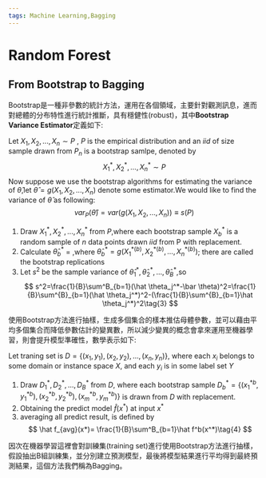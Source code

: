 ```yaml
---
tags: Machine Learning,Bagging
---
```

Random Forest
===

## From Bootstrap to Bagging
Bootstrap是一種非參數的統計方法，運用在各個領域，主要針對觀測訊息，進而對總體的分布特性進行統計推斷，具有穩健性(robust)，其中**Bootstrap Variance Estimator**定義如下:

Let $X_1,X_2,...,X_n∼P$ , $P$ is the empirical distribution and an $iid$ of size sample drawn from $P_n$ is a bootstrap samlpe, denoted by$$
X_1^*,X^*_2,...,X^*_n∼P\tag{1}
$$Now suppose we use the bootstrap algorithms for estimating the variance of $\hat \theta$,let $\hat \theta=g(X_1,X_2,...,X_n)$ denote some estimator.We would like to find the variance of $\hat \theta$ as following:$$
var_P(\hat \theta)=var(g(X_1,X_2,...,X_n))≡s(P)\tag{2}
$$
1. Draw $X^*_1,X^*_2,...,X^*_n$ from $P$,where each bootstrap sample $X^*_b$ is a random sample of $n$ data points drawn $iid$ from P with replacement.
2. Calculate $\hat \theta^*_b$ = ,where $\hat \theta^*_b= g(X^{*(b)}_1,X^{*(b)}_2,...,X^{*(b)}_n)$; there are called the bootstrap replications
3. Let $s^2$ be the sample variance of $\hat \theta^{*}_1,\hat \theta^{*}_2,...,\hat \theta^{*}_B$,so$$
s^2=\frac{1}{B}\sum^B_{b=1}(\hat \theta_j^*-\bar \theta)^2=\frac{1}{B}\sum^{B}_{b=1}(\hat \theta_j^*)^2-(\frac{1}{B}\sum^{B}_{b=1}\hat \theta_j^*)^2\tag{3}
$$

使用Bootstrap方法進行抽樣，生成多個集合的樣本推估母體參數，並可以藉由平均多個集合而降低參數估計的變異數，所以減少變異的概念會拿來運用至機器學習，則會提升模型準確性，數學表示如下:

Let traning set is $D = \{(x_1,y_1),(x_2,y_2),...,(x_n,y_n)\}$, where each $x_i$ belongs to some domain or instance space $X$, and each $y_i$ is in some label set $Y$

1. Draw $D^*_1,D^*_2,...,D^*_B$ from $D$, where each bootstrap sample $D^*_b=\{(x^{*b}_1,y^{*b}_1),(x^{*b}_2,y^{*b}_2),(x^{*b}_m,y^{*b}_m)\}$ is drawn from $D$ with replacement.
2. Obtaining the predict model $\hat f(x^*)$ at input $x^*$
3. averaging all predict result, is defined by $$
\hat f_{avg}(x*)= \frac{1}{B}\sum^B_{b=1}\hat f^b(x^*)\tag{4}
$$

因次在機器學習這裡會對訓練集(training set)進行使用Bootstrap方法進行抽樣，假設抽出B組訓練集，並分別建立預測模型，最後將模型結果進行平均得到最終預測結果，這個方法我們稱為Bagging。



